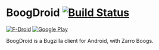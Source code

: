 # BoogDroid [![Build Status](https://travis-ci.org/JohnMH/BoogDroid.svg?branch=master)](https://travis-ci.org/JohnMH/BoogDroid)

[![F-Droid](https://f-droid.org/wiki/images/0/06/F-Droid-button_get-it-on.png)](https://f-droid.org/repository/browse/?fdid=me.johnmh.boogdroid) [![Google Play](http://developer.android.com/images/brand/en_generic_rgb_wo_60.png)](https://play.google.com/store/apps/details?id=me.johnmh.boogdroid)

BoogDroid is a Bugzilla client for Android, with Zarro Boogs.
